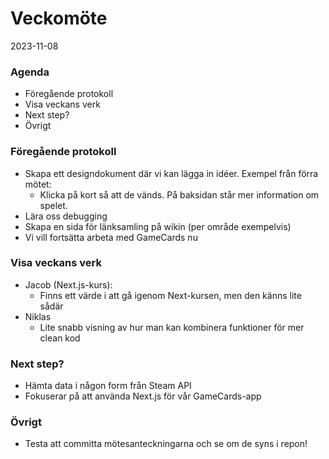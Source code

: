 # Veckomöte
2023-11-08

### Agenda
- Föregående protokoll
- Visa veckans verk 
- Next step? 
- Övrigt


### Föregående protokoll
- Skapa ett designdokument där vi kan lägga in idéer. Exempel från förra mötet:
    - Klicka på kort så att de vänds. På baksidan står mer information om spelet.
- Lära oss debugging
- Skapa en sida för länksamling på wikin (per område exempelvis)
- Vi vill fortsätta arbeta med GameCards nu

### Visa veckans verk
- Jacob (Next.js-kurs):
    - Finns ett värde i att gå igenom Next-kursen, men den känns lite sådär
- Niklas
    - Lite snabb visning av hur man kan kombinera funktioner för mer clean kod

### Next step?
- Hämta data i någon form från Steam API
- Fokuserar på att använda Next.js för vår GameCards-app

### Övrigt
- Testa att committa mötesanteckningarna och se om de syns i repon!